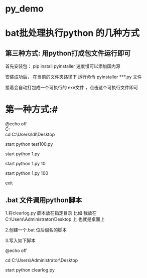 # py_demo



# bat批处理执行python 的几种方式  #
## 第三种方式: 用python打成包文件运行即可 ##
首先安装包： pip install pyinstaller    速度慢可以添加国内源 

安装成功后， 在当前的文件夹路径下  运行命令  pyinstaller  ***.py 文件 

接着会自动打包成一个可执行的 exe文件 ，点击这个可执行文件即可

# 第一种方式:#  
@echo off  
C:  
cd C:\Users\ldl\Desktop

start python test100.py 

start python 1.py 

start python 1.py 10

start python 1.py 100 

exit


## .bat 文件调用python脚本 ##
1.将clearlog.py 脚本放在指定目录 比如 我放在 C:\Users\Administrator\Desktop 上 也就是桌面上 

2.创建一个.bat 位后缀名的脚本

3.写入如下脚本

@echo off 

cd  C:\Users\Administrator\Desktop

start python clearlog.py


